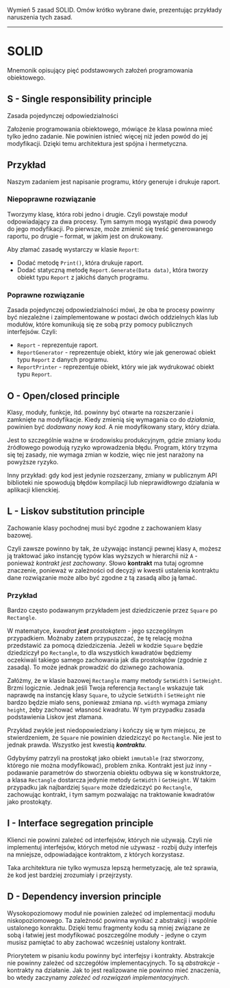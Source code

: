 Wymień $5$ zasad SOLID. Omów krótko wybrane dwie, prezentując przykłady naruszenia tych zasad.

---

# SOLID
Mnemonik opisujący pięć podstawowych założeń programowania obiektowego.

## S - Single responsibility principle
Zasada pojedynczej odpowiedzialności

Założenie programowania obiektowego, mówiące że klasa powinna mieć tylko jedno zadanie. Nie powinien istnieć więcej niż jeden powód do jej modyfikacji. Dzięki temu architektura jest spójna i hermetyczna.

## Przykład
Naszym zadaniem jest napisanie programu, który generuje i drukuje raport.

### Niepoprawne rozwiązanie
Tworzymy klasę, która robi jedno i drugie. Czyli powstaje moduł odpowiadający za dwa procesy. Tym samym mogą wystąpić dwa powody do jego modyfikacji. Po pierwsze, może zmienić się treść generowanego raportu, po drugie – format, w jakim jest on drukowany.

Aby złamać zasadę wystarczy w klasie `Report`:
  * Dodać metodę `Print()`, która drukuje raport.
  * Dodać statyczną metodę `Report.Generate(Data data)`, która tworzy obiekt typu `Report` z jakichś danych programu.

### Poprawne rozwiązanie
Zasada pojedynczej odpowiedzialności mówi, że oba te procesy powinny być niezależne i zaimplementowane w postaci dwóch oddzielnych klas lub modułów, które komunikują się ze sobą przy pomocy publicznych interfejsów. Czyli:

  * `Report` - reprezentuje raport.
  * `ReportGenerator` - reprezentuje obiekt, który wie jak generować obiekt typu `Report` z danych programu.
  * `ReportPrinter` - reprezentuje obiekt, który wie jak wydrukować obiekt typu `Report`.

## O - Open/closed principle
Klasy, moduły, funkcje, itd. powinny być otwarte na rozszerzanie i zamknięte na modyfikacje. Kiedy zmienią się wymagania co do *działania*, powinien być *dodawany nowy kod*. A nie modyfikowany stary, który działa.

Jest to szczególnie ważne w środowisku produkcyjnym, gdzie zmiany kodu źródłowego powodują ryzyko wprowadzenia błędu. Program, który trzyma się tej zasady, nie wymaga zmian w kodzie, więc nie jest narażony na powyższe ryzyko.

Inny przykład: gdy kod jest jedynie rozszerzany, zmiany w publicznym API biblioteki nie spowodują błędów kompilacji lub nieprawidłowrgo działania w aplikacji klienckiej.

## L - Liskov substitution principle
Zachowanie klasy pochodnej musi być zgodne z zachowaniem klasy bazowej.

Czyli zawsze powinno by tak, że używając instancji pewnej klasy `A`, możesz ją traktować jako instancję typów klas wyższych w hierarchii niż `A` - ponieważ *kontrakt jest zachowany*. Słowo **kontrakt** ma tutaj ogromne znaczenie, ponieważ w zależności od decyzji w kwestii ustalenia kontraktu dane rozwiązanie może albo być zgodne z tą zasadą albo ją łamać.

### Przykład
Bardzo często podawanym przykładem jest dziedziczenie przez `Square` po `Rectangle`.

W matematyce, *kwadrat __jest__ prostokątem* - jego szczególnym przypadkiem. Możnaby zatem przypuszczać, że tę relację można przedstawić za pomocą dziedziczenia. Jeżeli w kodzie `Square` będzie dziedziczył po `Rectangle`, to dla wszystkich kwadratów będziemy oczekiwali takiego samego zachowania jak dla prostokątów (zgodnie z zasadą). To może jednak prowadzić do dziwnego zachowania.

Załóżmy, że w klasie bazowej `Rectangle` mamy metody `SetWidth` i `SetHeight`. Brzmi logicznie. Jednak jeśli Twoja referencja `Rectangle` wskazuje tak naprawdę na instancję klasy `Square`, to użycie `SetWidth` i `SetHeight` nie bardzo będzie miało sens, ponieważ zmiana np. `width` wymaga zmiany `height`, żeby zachować własnosć kwadratu. W tym przypadku zasada podstawienia Liskov jest złamana.

Przykład zwykle jest niedopowiedziany i kończy się w tym miejscu, ze stwierdzeniem, że `Square` nie powinien dziedziczyć po `Rectangle`. Nie jest to jednak prawda. Wszystko jest kwestią ***kontraktu***.

Gdybyśmy patrzyli na prostokąt jako obiekt `immutable` (raz stworzony, którego nie można modyfikować), problem znika. Kontrakt jest już inny - podawanie parametrów do stworzenia obiektu odbywa się w konstruktorze, a klasa `Rectangle` dostarcza jedynie metody `GetWidth` i `GetHeight`. W takim przypadku jak najbardziej `Square` może dziedziczyć po `Rectangle`, zachowując kontrakt, i tym samym pozwalając na traktowanie kwadratów jako prostokąty.

## I - Interface segregation principle
Klienci nie powinni zależeć od interfejsów, których nie używają. Czyli nie implementuj interfejsów, których metod nie używasz - rozbij duży interfejs na mniejsze, odpowiadające kontraktom, z których korzystasz.

Taka architektura nie tylko wymusza lepszą hermetyzację, ale też sprawia, że kod jest bardziej zrozumiały i przejrzysty.

## D - Dependency inversion principle
Wysokopoziomowy moduł nie powinien zależeć od implementacji modułu niskopoziomowego. Ta zależność powinna wynikać z abstrakcji i wspólnie ustalonego konraktu. Dzięki temu fragmenty kodu są mniej związane ze sobą i łatwiej jest modyfikować poszczególne moduły - jedyne o czym musisz pamiętać to aby zachować wcześniej ustalony kontrakt.

Priorytetem w pisaniu kodu powinny być interfejsy i kontrakty. Abstrakcje nie powinny zależeć od szczegółów implementacyjnych. To są *abstrakcje* - kontrakty na działanie. Jak to jest realizowane nie powinno mieć znaczenia, bo wtedy zaczynamy *zależeć od rozwiązań implementacyjnych*.
